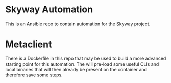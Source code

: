 # Skyway Automation


This is an Ansible repo to contain automation for the Skyway project.  

# Metaclient

There is a Dockerfile in this repo that may be used to build a more advanced
starting point for this automation.  The will pre-load some useful CLIs and
local binaries that will then already be present on the container and therefore
save some steps.

